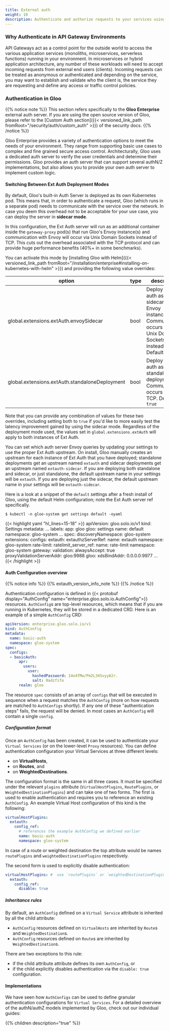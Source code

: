 ```yaml
---
title: External auth
weight: 10
description: Authenticate and authorize requests to your services using Gloo's external auth service.
---
```


### Why Authenticate in API Gateway Environments
API Gateways act as a control point for the outside world to access the various application services 
(monoliths, microservices, serverless functions) running in your environment. In microservices or hybrid application 
architecture, any number of these workloads will need to accept incoming requests from external end users (clients). 
Incoming requests can be treated as anonymous or authenticated and depending on the service, you may want to 
establish and validate who the client is, the service they are requesting and define any access or traffic 
control policies.

### Authentication in Gloo
{{% notice note %}}
This section refers specifically to the **Gloo Enterprise** external auth server. If you are using the open source version 
of Gloo, please refer to the [Custom Auth section]({{< versioned_link_path fromRoot="/security/auth/custom_auth" >}})
of the security docs.
{{% /notice %}}

Gloo Enterprise provides a variety of authentication options to meet the needs of your environment. They range from 
supporting basic use cases to complex and fine grained secure access control. Architecturally, Gloo uses a dedicated
auth server to verify the user credentials and determine their permissions. Gloo provides an auth server that can support 
several authN/Z implementations, but also allows you to provide your own auth server to implement custom logic. 

#### Switching Between Ext Auth Deployment Modes
By default, Gloo's built-in Auth Server is deployed as its own Kubernetes pod. This means that, in order to 
authenticate a request, Gloo (which runs in a separate pod) needs to communicate with the service over the network.
In case you deem this overhead not to be acceptable for your use case, you can deploy the server in **sidecar mode**.

In this configuration, the Ext Auth server will run as an additional container inside the `gateway-proxy` pod(s) that run 
Gloo's Envoy instance(s) and communication with Envoy will occur via Unix Domain Sockets instead of TCP. This cuts out 
the overhead associated with the TCP protocol and can provide huge performance benefits (40%+ in some benchmarks).

You can activate this mode by [installing Gloo with Helm]({{< versioned_link_path fromRoot="/installation/enterprise#installing-on-kubernetes-with-helm" >}})
and providing the following value overrides:

| option                                                    | type     | description                                                                                                                                                                                                                                                    |
| --------------------------------------------------------- | -------- | -------------------------------------------------------------------------------------------------------------------------------------------------------------------------------------------------------------------------------------------------------------- |
| global.extensions.extAuth.envoySidecar                    | bool     | Deploy ext-auth as a sidecar to Envoy instances. Communication occurs over Unix Domain Sockets instead of TCP. Default is `false` |
| global.extensions.extAuth.standaloneDeployment            | bool     | Deploy ext-auth as a standalone deployment. Communication occurs over TCP. Default is `true` |

Note that you can provide any combination of values for these two overrides, including setting both to `true` if you'd like to 
more easily test the latency improvement gained by using the sidecar mode. Regardless of the deployment mode used, the values set
in `global.extensions.extAuth` will apply to both instances of Ext Auth.

You can set which auth server Envoy queries by updating your settings to use the proper Ext Auth upstream.
On install, Gloo manually creates an upstream for each instance of Ext Auth that you have deployed; standalone deployments get an upstream named
`extauth` and sidecar deployments get an upstream named `extauth-sidecar`. If you are deploying both standalone and sidecar, or 
just standalone, the default upstream name in your settings will be `extauth`. If you are deploying just the sidecar, the default upstream name in your 
settings will be `extauth-sidecar`.

Here is a look at a snippet of the `default` settings after a fresh install of Gloo, using the default Helm configuration; note the Ext Auth server ref specifically.

```shell
$ kubectl -n gloo-system get settings default -oyaml
```

{{< highlight yaml "hl_lines=15-18" >}}
apiVersion: gloo.solo.io/v1
kind: Settings
metadata:
  ...
  labels:
    app: gloo
    gloo: settings
  name: default
  namespace: gloo-system
  ...
spec:
  discoveryNamespace: gloo-system
  extensions:
    configs:
      extauth:
        extauthzServerRef:
          name: extauth
          namespace: gloo-system
      rate-limit:
        ratelimit_server_ref:
          name: rate-limit
          namespace: gloo-system
  gateway:
    validation:
      alwaysAccept: true
      proxyValidationServerAddr: gloo:9988
  gloo:
    xdsBindAddr: 0.0.0.0:9977
  ...
{{< /highlight >}}

#### Auth Configuration overview

{{% notice info %}}
{{% extauth_version_info_note %}}
{{% /notice %}}

Authentication configuration is defined in {{< protobuf display="AuthConfig" name="enterprise.gloo.solo.io.AuthConfig">}} resources. 
`AuthConfig`s are top-level resources, which means that if you are running in Kubernetes, they will be stored in a dedicated CRD.
Here is an example of a simple `AuthConfig` CRD:


```yaml
apiVersion: enterprise.gloo.solo.io/v1
kind: AuthConfig
metadata:
  name: basic-auth
  namespace: gloo-system
spec:
  configs:
  - basicAuth:
      apr:
        users:
          user:
            hashedPassword: 14o4fMw/Pm2L34SvyyA2r.
            salt: 0adzfifo
      realm: gloo
```

The resource `spec` consists of an array of `configs` that will be executed in sequence when a request matches the 
`AuthConfig` (more on how requests are matched to `AuthConfigs` shortly). If any one of these "authentication steps" 
fails, the request will be denied. In most cases an `AuthConfig` will contain a single `config`.

##### Configuration format
Once an `AuthConfig` has been created, it can be used to authenticate your `Virtual Services` (or on the lower-level `Proxy` resources). 
You can define authentication configuration your Virtual Services at three different levels:
 
- on **VirtualHosts**,
- on **Routes**, and
- on **WeightedDestinations**.

The configuration format is the same in all three cases. It must be specified under the relevant `plugins` attribute 
(`VirtualHostPlugins`, `RoutePlugins`, or `WeightedDestinationPlugins`) and can take one of two forms. 
The first is used to enable authentication and requires you to reference an existing `AuthConfig`. An example Virtual Host 
configuration of this kind is the following:

```yaml
virtualHostPlugins:
  extauth:
    config_ref:
      # references the example AuthConfig we defined earlier
      name: basic-auth
      namespace: gloo-system
```

In case of a route or weighted destination the top attribute would be names `routePlugins` and `weightedDestinationPlugins` respectively.

The second form is used to explicitly disable authentication:

```yaml
virtualHostPlugins: #  use `routePlugins` or `weightedDestinationPlugins` for routes or weighted destinations respectively
  extauth:
    config_ref:
      disable: true
```

##### Inheritance rules
By default, an `AuthConfig` defined on a `Virtual Service` attribute is inherited by all the child attribute:

- `AuthConfig` resources defined on `VirtualHosts` are inherited by `Route`s and `WeightedDestination`s.
- `AuthConfig` resources defined on `Route`s are inherited by `WeightedDestination`s.

There are two exceptions to this rule:

- if the child attribute attribute defines its own `AuthConfig`, or
- if the child explicitly disables authentication via the `disable: true` configuration.

#### Implementations
We have seen how `AuthConfigs` can be used to define granular authentication configurations for `Virtual Services`. For 
a detailed overview of the authN/authZ models implemented by Gloo, check out our individual guides:

{{% children description="true" %}}
